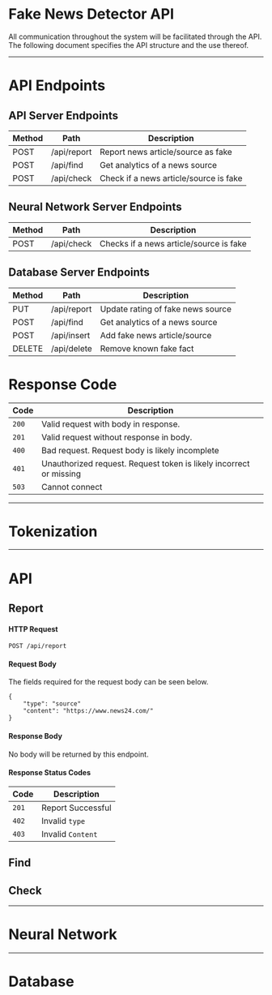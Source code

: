 # Fake News Detector API
All communication throughout the system will be facilitated through the API. The following document specifies the API structure and the use thereof.

---

# API Endpoints
## API Server Endpoints
| Method | Path | Description |
|--------|------|-------------|
|POST|/api/report|Report news article/source as fake|
|POST|/api/find|Get analytics of a news source|
|POST|/api/check|Check if a news article/source is fake|
## Neural Network Server Endpoints
| Method | Path | Description |
|--------|------|-------------|
|POST|/api/check|Checks if a news article/source is fake|
## Database Server Endpoints
| Method | Path | Description |
|--------|------|-------------|
|PUT|/api/report|Update rating of fake news source|
|POST|/api/find|Get analytics of a news source|
|POST|/api/insert|Add fake news article/source|
|DELETE|/api/delete|Remove known fake fact|
# Response Code
| Code | Description |
|------|-------------|
| ```200```  |Valid request with body in response.|
| ```201```  |Valid request without response in body.|
| ```400```  |Bad request. Request body is likely incomplete|
| ```401```  |Unauthorized request. Request token is likely incorrect or missing|
| ```503```  |Cannot connect|

---

# Tokenization

---

# API

## Report
#### HTTP Request
```
POST /api/report
```
#### Request Body
The fields required for the request body can be seen below.
```
{
    "type": "source"
    "content": "https://www.news24.com/"
}
```
#### Response Body
No body will be returned by this endpoint.
#### Response Status Codes
| Code | Description       |
| ---- | ----------------- |
| ```201```  | Report Successful |
| ```402```  | Invalid ```type```      |
| ```403```  | Invalid ```Content```   |

## Find

## Check

---

# Neural Network

---

# Database
